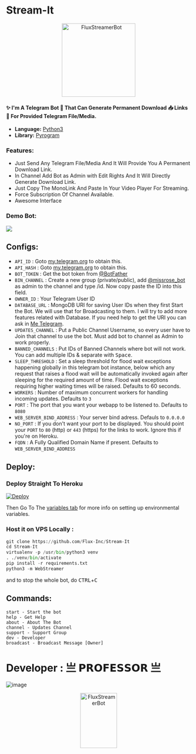 # <p align="center"><h1> Stream-It </h1></p>
<p align="center">
    <a href="https://t.me/streamer_fluxbot/">
        <img src="https://telegra.ph/file/568dc6e14c0fb1cf56666.png" height="200" width="200" alt="FluxStreamerBot">
    </a>
</p>
<h4> ✨ I'm A Telegram Bot 🤖 That Can Generate Permanent Download 📥 Links 📎 For Provided Telegram File/Media.</h4>

* **Language:** [Python3](https://www.python.org)
* **Library:** [Pyrogram](https://docs.pyrogram.org)

### Features:
- Just Send Any Telegram File/Media And It Will Provide You A Permanent Download Link.
- In Channel Add Bot as Admin with Edit Rights And It Will Directly Generate Download Link.
- Just Copy The MonoLink And Paste In Your Video Player For Streaming.
- Force Subscription Of Channel Available.
- Awesome Interface

### Demo Bot:
<a href="https://t.me/streamer_fluxbot/"><img src="https://img.shields.io/badge/Demo-Telegram%20Bot-blue.svg?logo=telegram"></a>

## Configs:
- `API_ID` : Goto [my.telegram.org](https://my.telegram.org) to obtain this.
- `API_HASH` : Goto [my.telegram.org](https://my.telegram.org) to obtain this.
- `BOT_TOKEN` : Get the bot token from [@BotFather](https://telegram.dog/BotFather)
- `BIN_CHANNEL` : Create a new group (private/public), add [@missrose_bot](https://telegram.dog/MissRose_bot) as admin to the channel and type /id. Now copy paste the ID into this field.
- `OWNER_ID` : Your Telegram User ID
- `DATABASE_URL` : MongoDB URI for saving User IDs when they first Start the Bot. We will use that for Broadcasting to them. I will try to add more features related with Database. If you need help to get the URI you can ask in [Me Telegram](https://t.me/rulebreakerzzz).
- `UPDATES_CHANNEL` : Put a Public Channel Username, so every user have to Join that channel to use the bot. Must add bot to channel as Admin to work properly.
- `BANNED_CHANNELS` : Put IDs of Banned Channels where bot will not work. You can add multiple IDs & separate with <kbd>Space</kbd>.
- `SLEEP_THRESHOLD` : Set a sleep threshold for flood wait exceptions happening globally in this telegram bot instance, below which any request that raises a flood wait will be automatically invoked again after sleeping for the required amount of time. Flood wait exceptions requiring higher waiting times will be raised. Defaults to 60 seconds.
- `WORKERS` : Number of maximum concurrent workers for handling incoming updates. Defaults to `3`
- `PORT` : The port that you want your webapp to be listened to. Defaults to `8080`
- `WEB_SERVER_BIND_ADDRESS` : Your server bind adress. Defauls to `0.0.0.0`
- `NO_PORT` : If you don't want your port to be displayed. You should point your `PORT` to `80` (http) or `443` (https) for the links to work. Ignore this if you're on Heroku.
- `FQDN` :  A Fully Qualified Domain Name if present. Defaults to `WEB_SERVER_BIND_ADDRESS` </details>


## Deploy:

### Deploy Straight To Heroku

[![Deploy](https://www.herokucdn.com/deploy/button.svg)](https://heroku.com/deploy?template=https://github.com/Flux-Inc/Stream-It/)

Then Go To The <a href="#mandatory-vars">variables tab</a> for more info on setting up environmental variables. </details>

### Host it on VPS Locally :


```py
git clone https://github.com/Flux-Inc/Stream-It
cd Stream-It
virtualenv -p /usr/bin/python3 venv
. ./venv/bin/activate
pip install -r requirements.txt
python3 -m WebStreamer
```
and to stop the whole bot,
 do <kbd>CTRL</kbd>+<kbd>C</kbd>

## Commands:
```
start - Start the bot
help - Get Help
about - About The Bot
channel - Updates Channel
support - Support Group
dev - Developer
broadcast - Broadcast Message [Owner]

```
# Developer : 亗 𝗣𝗥𝗢𝗙𝗘𝗦𝗦𝗢𝗥 亗 
![image](https://user-images.githubusercontent.com/90507645/141120291-62e1ef34-1caf-44f6-ac59-8ac46c9c4d5c.png)

<p align="center">
    <a href="https://t.me/rulebreakerzzz/">
        <img src="https://telegra.ph/file/0c04d249c7d383cd1f8d8.png" height="150" width="100" alt="FluxStreamerBot">
    </a>
</p>

